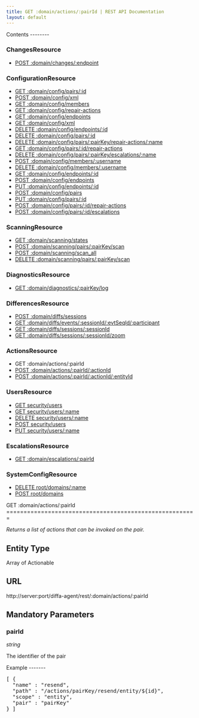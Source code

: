 ```yaml
---
title: GET :domain/actions/:pairId | REST API Documentation
layout: default
---
```


<div id="menu" markdown="1">
Contents
--------

### ChangesResource

* [POST :domain/changes/:endpoint](/doc/rest/p_domain/changes/post/p_endpoint)

### ConfigurationResource

* [GET :domain/config/pairs/:id](/doc/rest/p_domain/config/get/pairs/p_id)
* [POST :domain/config/xml](/doc/rest/p_domain/config/post/xml)
* [GET :domain/config/members](/doc/rest/p_domain/config/get/members)
* [GET :domain/config/repair-actions](/doc/rest/p_domain/config/get/repair-actions)
* [GET :domain/config/endpoints](/doc/rest/p_domain/config/get/endpoints)
* [GET :domain/config/xml](/doc/rest/p_domain/config/get/xml)
* [DELETE :domain/config/endpoints/:id](/doc/rest/p_domain/config/delete/endpoints/p_id)
* [DELETE :domain/config/pairs/:id](/doc/rest/p_domain/config/delete/pairs/p_id)
* [DELETE :domain/config/pairs/:pairKey/repair-actions/:name](/doc/rest/p_domain/config/delete/pairs/p_pairKey/repair-actions/p_name)
* [GET :domain/config/pairs/:id/repair-actions](/doc/rest/p_domain/config/get/pairs/p_id/repair-actions)
* [DELETE :domain/config/pairs/:pairKey/escalations/:name](/doc/rest/p_domain/config/delete/pairs/p_pairKey/escalations/p_name)
* [POST :domain/config/members/:username](/doc/rest/p_domain/config/post/members/p_username)
* [DELETE :domain/config/members/:username](/doc/rest/p_domain/config/delete/members/p_username)
* [GET :domain/config/endpoints/:id](/doc/rest/p_domain/config/get/endpoints/p_id)
* [POST :domain/config/endpoints](/doc/rest/p_domain/config/post/endpoints)
* [PUT :domain/config/endpoints/:id](/doc/rest/p_domain/config/put/endpoints/p_id)
* [POST :domain/config/pairs](/doc/rest/p_domain/config/post/pairs)
* [PUT :domain/config/pairs/:id](/doc/rest/p_domain/config/put/pairs/p_id)
* [POST :domain/config/pairs/:id/repair-actions](/doc/rest/p_domain/config/post/pairs/p_id/repair-actions)
* [POST :domain/config/pairs/:id/escalations](/doc/rest/p_domain/config/post/pairs/p_id/escalations)

### ScanningResource

* [GET :domain/scanning/states](/doc/rest/p_domain/scanning/get/states)
* [POST :domain/scanning/pairs/:pairKey/scan](/doc/rest/p_domain/scanning/post/pairs/p_pairKey/scan)
* [POST :domain/scanning/scan_all](/doc/rest/p_domain/scanning/post/scan_all)
* [DELETE :domain/scanning/pairs/:pairKey/scan](/doc/rest/p_domain/scanning/delete/pairs/p_pairKey/scan)

### DiagnosticsResource

* [GET :domain/diagnostics/:pairKey/log](/doc/rest/p_domain/diagnostics/get/p_pairKey/log)

### DifferencesResource

* [POST :domain/diffs/sessions](/doc/rest/p_domain/diffs/post/sessions)
* [GET :domain/diffs/events/:sessionId/:evtSeqId/:participant](/doc/rest/p_domain/diffs/get/events/p_sessionId/p_evtSeqId/p_participant)
* [GET :domain/diffs/sessions/:sessionId](/doc/rest/p_domain/diffs/get/sessions/p_sessionId)
* [GET :domain/diffs/sessions/:sessionId/zoom](/doc/rest/p_domain/diffs/get/sessions/p_sessionId/zoom)

### ActionsResource

* GET :domain/actions/:pairId
* [POST :domain/actions/:pairId/:actionId](/doc/rest/p_domain/actions/post/p_pairId/p_actionId)
* [POST :domain/actions/:pairId/:actionId/:entityId](/doc/rest/p_domain/actions/post/p_pairId/p_actionId/p_entityId)

### UsersResource

* [GET security/users](/doc/rest/security/get/users)
* [GET security/users/:name](/doc/rest/security/get/users/p_name)
* [DELETE security/users/:name](/doc/rest/security/delete/users/p_name)
* [POST security/users](/doc/rest/security/post/users)
* [PUT security/users/:name](/doc/rest/security/put/users/p_name)

### EscalationsResource

* [GET :domain/escalations/:pairId](/doc/rest/p_domain/escalations/get/p_pairId)

### SystemConfigResource

* [DELETE root/domains/:name](/doc/rest/root/delete/p_domains/p_name)
* [POST root/domains](/doc/rest/root/post/p_domains)


</div>

<div id="resources" markdown="1">
GET :domain/actions/:pairId
=======================================================

<em>Returns a list of actions that can be invoked on the pair.</em>

Entity Type
-----------
Array of Actionable

URL
---
http://server:port/diffa-agent/rest/:domain/actions/:pairId

 
Mandatory Parameters
--------------------

### pairId

*string*

The identifier of the pair

Example
-------</div>
<div id="example">
<pre class="brush: js">[ {
  "name" : "resend",
  "path" : "/actions/pairKey/resend/entity/${id}",
  "scope" : "entity",
  "pair" : "pairKey"
} ]</pre>
</div>